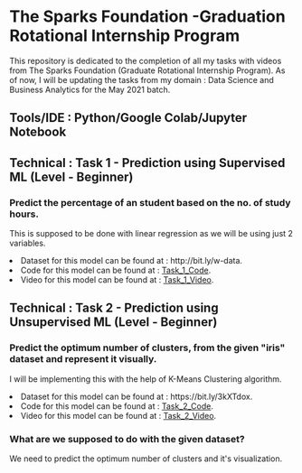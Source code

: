 # The Sparks Foundation -Graduation Rotational Internship Program

This repository is dedicated to the completion of all my tasks with videos from The Sparks Foundation (Graduate Rotational Internship Program).
As of now, I will be updating the tasks from my domain : Data Science and Business Analytics for the May 2021 batch.

## Tools/IDE : Python/Google Colab/Jupyter Notebook

## Technical : Task 1 - Prediction using Supervised ML (Level - Beginner)
### Predict the percentage of an student based on the no. of study hours. 
This is supposed to be done with linear regression as we will be using just 2 variables. </br>
<li>Dataset for this model can be found at : http://bit.ly/w-data.</br>
<li>Code for this model can be found at : <a href = "https://github.com/EngFrenzy/-The_Spark_Foundation_Internship/blob/main/Task%201/Prediction%20using%20Supervised%20ML%20-%20Jupyter%20Notebook%20.mp4">Task_1_Code</a>.</br>
<li>Video for this model can be found at : <a href = "https://github.com/HaseebRajput007/The-Spark-Foundation-Internship/blob/main/Task1/TSF%20Task_1.mp4">Task_1_Video</a>.</br>

## Technical : Task 2 - Prediction using Unsupervised ML (Level - Beginner)
### Predict the optimum number of clusters, from the given "iris" dataset and represent it visually.
I will be implementing this with the help of K-Means Clustering algorithm. </br>
<li>Dataset for this model can be found at : https://bit.ly/3kXTdox.</br>
<li>Code for this model can be found at : <a href = "https://github.com/EngFrenzy/-The_Spark_Foundation_Internship/blob/main/Task_2/Prediction%20using%20Unsupervised%20ML.ipynb">Task_2_Code</a>.</br>
<li>Video for this model can be found at : <a href = "https://github.com/EngFrenzy/-The_Spark_Foundation_Internship/blob/main/Task_2/Prediction%20using%20Unsupervised%20ML%20-%20Jupyter%20Notebook%20.mp4">Task_2_Video</a>.</br>

### What are we supposed to do with the given dataset?
We need to predict the optimum number of clusters and it's visualization.
